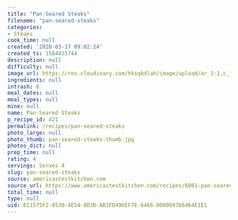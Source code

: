 ```yaml
---
title: "Pan-Seared Steaks"
filename: "pan-seared-steaks"
categories:
- Steaks
cook_time: null
created: '2020-03-17 09:02:24'
created_ts: 1584435744
description: null
difficulty: null
image_url: https://res.cloudinary.com/hksqkdlah/image/upload/ar_1:1,c_fill,dpr_2.0,f_auto,fl_lossy.progressive.strip_profile,g_faces:auto,q_auto:low,w_344/28334_sfs-pan-seared-steaks-22
ingredients: null
intrash: 0
meal_dates: null
meal_types: null
mine: null
name: Pan-Seared Steaks
p_recipe_id: 421
permalink: /recipes/pan-seared-steaks
photo_large: null
photo_thumb: pan-seared-steaks-thumb.jpg
photos_dict: null
prep_time: null
rating: 4
servings: Serves 4
slug: pan-seared-steaks
source: americastestkitchen.com
source_url: https://www.americastestkitchen.com/recipes/6001-pan-seared-steaks?extcode=MCSAM10L0
total_time: null
type: null
uid: EC1575F2-8530-4E54-8D3D-AB1FD496EF7E-6466-000004766464E1E1
---
```

<div class="large-8 medium-7 columns" id="writeup">	</div><!-- #writeup -->
</div><!-- #row-one -->
<div class="row" id="row-two">	<div class="medium-4 small-5 columns" id="ingredients">	</div>	<div class="medium-6 small-7 columns" id="directions">	</div>